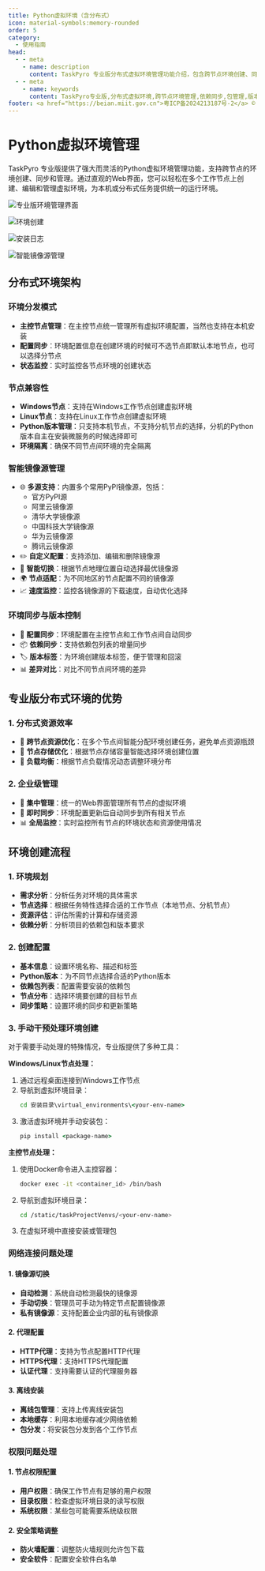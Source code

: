 ```yaml
---
title: Python虚拟环境（含分布式）
icon: material-symbols:memory-rounded
order: 5
category:
  - 使用指南
head:
  - - meta
    - name: description
      content: TaskPyro 专业版分布式虚拟环境管理功能介绍，包含跨节点环境创建、同步、依赖管理和版本控制等详细说明
  - - meta
    - name: keywords
      content: TaskPyro专业版,分布式虚拟环境,跨节点环境管理,依赖同步,包管理,版本控制,集群环境
footer: <a href="https://beian.miit.gov.cn">粤ICP备2024213187号-2</a> © 2025-至今 TaskPyro
---
```


# Python虚拟环境管理

TaskPyro 专业版提供了强大而灵活的Python虚拟环境管理功能，支持跨节点的环境创建、同步和管理。通过直观的Web界面，您可以轻松在多个工作节点上创建、编辑和管理虚拟环境，为本机或分布式任务提供统一的运行环境。

![专业版环境管理界面](../professional_images/python-env.png)

![环境创建](../professional_images/new-env.png)

![安装日志](../images/install-log.png)

![智能镜像源管理](../images/mirror-source.png)

## 分布式环境架构

### 环境分发模式
- **主控节点管理**：在主控节点统一管理所有虚拟环境配置，当然也支持在本机安装
- **配置同步**：环境配置信息在创建环境的时候可不选节点即默认本地节点，也可以选择分节点
- **状态监控**：实时监控各节点环境的创建状态

### 节点兼容性
- **Windows节点**：支持在Windows工作节点创建虚拟环境
- **Linux节点**：支持在Linux工作节点创建虚拟环境
- **Python版本管理**：只支持本机节点，不支持分机节点的选择，分机的Python版本自主在安装微服务的时候选择即可
- **环境隔离**：确保不同节点间环境的完全隔离

### 智能镜像源管理

- 🌐 **多源支持**：内置多个常用PyPI镜像源，包括：
  - 官方PyPI源
  - 阿里云镜像源
  - 清华大学镜像源
  - 中国科技大学镜像源
  - 华为云镜像源
  - 腾讯云镜像源
- ✏️ **自定义配置**：支持添加、编辑和删除镜像源
- 🔄 **智能切换**：根据节点地理位置自动选择最优镜像源
- 🌍 **节点适配**：为不同地区的节点配置不同的镜像源
- 📈 **速度监控**：监控各镜像源的下载速度，自动优化选择

### 环境同步与版本控制

- 🔄 **配置同步**：环境配置在主控节点和工作节点间自动同步
- 📦 **依赖同步**：支持依赖包列表的增量同步
- 🏷️ **版本标签**：为环境创建版本标签，便于管理和回滚
- 📊 **差异对比**：对比不同节点间环境的差异



## 专业版分布式环境的优势

### 1. 分布式资源效率

- 🚀 **跨节点资源优化**：在多个节点间智能分配环境创建任务，避免单点资源瓶颈
- 💾 **节点存储优化**：根据节点存储容量智能选择环境创建位置
- 🔄 **负载均衡**：根据节点负载情况动态调整环境分布

### 2. 企业级管理

- 🎯 **集中管理**：统一的Web界面管理所有节点的虚拟环境
- 🔄 **即时同步**：环境配置更新后自动同步到所有相关节点
- 📊 **全局监控**：实时监控所有节点的环境状态和资源使用情况


## 环境创建流程

### 1. 环境规划

- **需求分析**：分析任务对环境的具体需求
- **节点选择**：根据任务特性选择合适的工作节点（本地节点、分机节点）
- **资源评估**：评估所需的计算和存储资源
- **依赖分析**：分析项目的依赖包和版本要求

### 2. 创建配置

- **基本信息**：设置环境名称、描述和标签
- **Python版本**：为不同节点选择合适的Python版本
- **依赖包列表**：配置需要安装的依赖包
- **节点分布**：选择环境要创建的目标节点
- **同步策略**：设置环境的同步和更新策略




### 3. 手动干预处理环境创建

对于需要手动处理的特殊情况，专业版提供了多种工具：

**Windows/Linux节点处理：**
1. 通过远程桌面连接到Windows工作节点
2. 导航到虚拟环境目录：
   ```cmd
   cd 安装目录\virtual_environments\<your-env-name>
   ```
3. 激活虚拟环境并手动安装包：
   ```cmd
   pip install <package-name>
   ```


**主控节点处理：**
1. 使用Docker命令进入主控容器：
   ```bash
   docker exec -it <container_id> /bin/bash
   ```
2. 导航到虚拟环境目录：
   ```bash
   cd /static/taskProjectVenvs/<your-env-name>
   ```
3. 在虚拟环境中直接安装或管理包

### 网络连接问题处理

#### 1. 镜像源切换
- **自动检测**：系统自动检测最快的镜像源
- **手动切换**：管理员可手动为特定节点配置镜像源
- **私有镜像源**：支持配置企业内部的私有镜像源

#### 2. 代理配置
- **HTTP代理**：支持为节点配置HTTP代理
- **HTTPS代理**：支持HTTPS代理配置
- **认证代理**：支持需要认证的代理服务器

#### 3. 离线安装
- **离线包管理**：支持上传离线安装包
- **本地缓存**：利用本地缓存减少网络依赖
- **包分发**：将安装包分发到各个工作节点

### 权限问题处理

#### 1. 节点权限配置
- **用户权限**：确保工作节点有足够的用户权限
- **目录权限**：检查虚拟环境目录的读写权限
- **系统权限**：某些包可能需要系统级权限

#### 2. 安全策略调整
- **防火墙配置**：调整防火墙规则允许包下载
- **安全软件**：配置安全软件白名单

